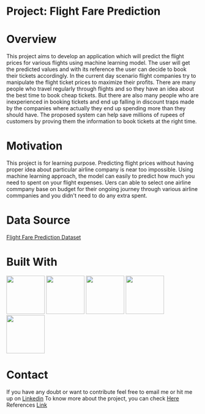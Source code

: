 # **Project: Flight Fare Prediction**

# **Overview**
This project aims to develop an application which will predict the flight prices for various flights using machine learning model. The user will get the predicted values and with its reference the user can decide to book their tickets accordingly. In the current day scenario flight companies try to manipulate the flight ticket prices to maximize their profits. There are many people who travel regularly through flights and so they have an idea about the best time to book cheap tickets. But there are also many people who are inexperienced in booking tickets and end up falling in discount traps made by the companies where actually they end up spending more than they should have. The proposed system can help save millions of rupees of customers by proving them the information to book tickets at the right time.

# **Motivation**
This project is for learning purpose. Predicting flight prices without having proper idea about particular airline company is near too impossible. Using machine learning approach, the model can easily to predict how much you need to spent on your flight expenses. Uers can able to select one airline commpany base on budget for their ongoing journey through various airline commpanies and you didn't need to do any extra spent.

#  **Data Source**
[Flight Fare Prediction Dataset](https://www.kaggle.com/nikhilmittal/flight-fare-prediction-mh)

# **Built With**
<img src="https://user-images.githubusercontent.com/50701303/110054888-0b14ce00-7d84-11eb-9d2a-fcec1cbe282a.jpg" width="100" height="100"/>    <img src="https://user-images.githubusercontent.com/50701303/110054671-a2c5ec80-7d83-11eb-806b-6fabe3c6141a.png" width="100" height="100"/>
<img src="https://user-images.githubusercontent.com/50701303/110055120-7b235400-7d84-11eb-9f63-0b4b63ee26e7.png" width="100" height="100"/>     <img src="https://user-images.githubusercontent.com/50701303/110055270-cb021b00-7d84-11eb-923a-0d2ea158adf7.png" width="100" height="100"/>    <img src="https://user-images.githubusercontent.com/50701303/110053960-5cbc5900-7d82-11eb-98f4-0ebe26222aa0.png" width="100" height="100"/>               


# **Contact**
If you have any doubt or want to contribute feel free to email me or hit me up on [Linkedin](https://www.linkedin.com/in/manoj-kumal-9446b0179/)
To know more about the project, you can check [Here](https://manojkumal.github.io/Portfolio_Website/post/preoject-2/)
References [Link](https://www.youtube.com/watch?v=y4EMEpEnElQ)
